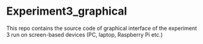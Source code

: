 # Experiment3_graphical
This repo contains the source code of graphical interface of the experiment 3 run on screen-based devices (PC, laptop, Raspberry Pi etc.)
